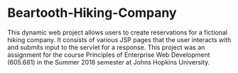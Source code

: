 # Beartooth-Hiking-Company
This dynamic web project allows users to create reservations for a fictional hiking company. It consists of various JSP pages that the user interacts with and submits input to the servlet for a response. This project was an assignment for the course Principles of Enterprise Web Development (605.681) in the Summer 2018 semester at Johns Hopkins University.
